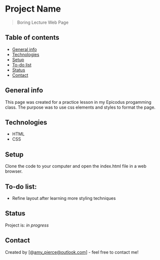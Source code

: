 # Project Name
> Boring Lecture Web Page

## Table of contents
* [General info](#general-info)
* [Technologies](#technologies)
* [Setup](#setup)
* [To-do list](to-do-list})
* [Status](#status)
* [Contact](#contact)

## General info
This page was created for a practice lesson in my Epicodus progamming class. The purpose was to use css elements and styles to format the page.

## Technologies
* HTML
* CSS

## Setup
Clone the code to your computer and open the index.html file in a web browser.

## To-do list:
* Refine layout after learning more styling techniques

## Status
Project is: _in progress_

## Contact
Created by [@amy_pierce@outlook.com] - feel free to contact me!